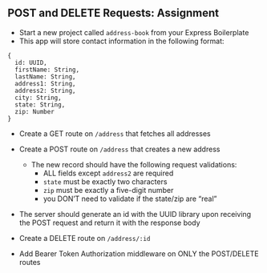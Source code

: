 ## POST and DELETE Requests: Assignment

- Start a new project called `address-book` from your Express Boilerplate
- This app will store contact information in the following format:

```
{
  id: UUID,
  firstName: String,
  lastName: String,
  address1: String,
  address2: String,
  city: String,
  state: String,
  zip: Number
}
```

- Create a GET route on `/address` that fetches all addresses

- Create a POST route on `/address` that creates a new address

  - The new record should have the following request validations:
    - ALL fields except `address2` are required
    - `state` must be exactly two characters
    - `zip` must be exactly a five-digit number
    - you DON’T need to validate if the state/zip are “real”

- The server should generate an id with the UUID library upon receiving the POST request and return it with the response body

- Create a DELETE route on `/address/:id`

- Add Bearer Token Authorization middleware on ONLY the POST/DELETE routes
